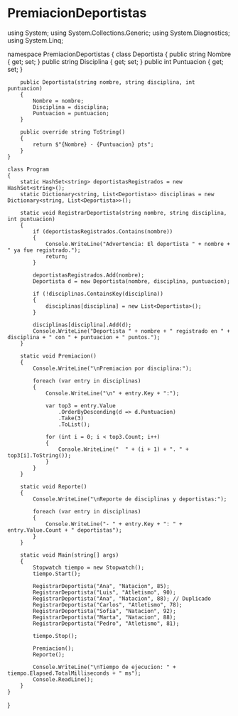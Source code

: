 # PremiacionDeportistas
using System;
using System.Collections.Generic;
using System.Diagnostics;
using System.Linq;

namespace PremiacionDeportistas
{
    class Deportista
    {
        public string Nombre { get; set; }
        public string Disciplina { get; set; }
        public int Puntuacion { get; set; }

        public Deportista(string nombre, string disciplina, int puntuacion)
        {
            Nombre = nombre;
            Disciplina = disciplina;
            Puntuacion = puntuacion;
        }

        public override string ToString()
        {
            return $"{Nombre} - {Puntuacion} pts";
        }
    }

    class Program
    {
        static HashSet<string> deportistasRegistrados = new HashSet<string>();
        static Dictionary<string, List<Deportista>> disciplinas = new Dictionary<string, List<Deportista>>();

        static void RegistrarDeportista(string nombre, string disciplina, int puntuacion)
        {
            if (deportistasRegistrados.Contains(nombre))
            {
                Console.WriteLine("Advertencia: El deportista " + nombre + " ya fue registrado.");
                return;
            }

            deportistasRegistrados.Add(nombre);
            Deportista d = new Deportista(nombre, disciplina, puntuacion);

            if (!disciplinas.ContainsKey(disciplina))
            {
                disciplinas[disciplina] = new List<Deportista>();
            }

            disciplinas[disciplina].Add(d);
            Console.WriteLine("Deportista " + nombre + " registrado en " + disciplina + " con " + puntuacion + " puntos.");
        }

        static void Premiacion()
        {
            Console.WriteLine("\nPremiacion por disciplina:");

            foreach (var entry in disciplinas)
            {
                Console.WriteLine("\n" + entry.Key + ":");

                var top3 = entry.Value
                    .OrderByDescending(d => d.Puntuacion)
                    .Take(3)
                    .ToList();

                for (int i = 0; i < top3.Count; i++)
                {
                    Console.WriteLine("  " + (i + 1) + ". " + top3[i].ToString());
                }
            }
        }

        static void Reporte()
        {
            Console.WriteLine("\nReporte de disciplinas y deportistas:");

            foreach (var entry in disciplinas)
            {
                Console.WriteLine("- " + entry.Key + ": " + entry.Value.Count + " deportistas");
            }
        }

        static void Main(string[] args)
        {
            Stopwatch tiempo = new Stopwatch();
            tiempo.Start();

            RegistrarDeportista("Ana", "Natacion", 85);
            RegistrarDeportista("Luis", "Atletismo", 90);
            RegistrarDeportista("Ana", "Natacion", 88); // Duplicado
            RegistrarDeportista("Carlos", "Atletismo", 78);
            RegistrarDeportista("Sofia", "Natacion", 92);
            RegistrarDeportista("Marta", "Natacion", 88);
            RegistrarDeportista("Pedro", "Atletismo", 81);

            tiempo.Stop();

            Premiacion();
            Reporte();

            Console.WriteLine("\nTiempo de ejecucion: " + tiempo.Elapsed.TotalMilliseconds + " ms");
            Console.ReadLine();
        }
    }
}
